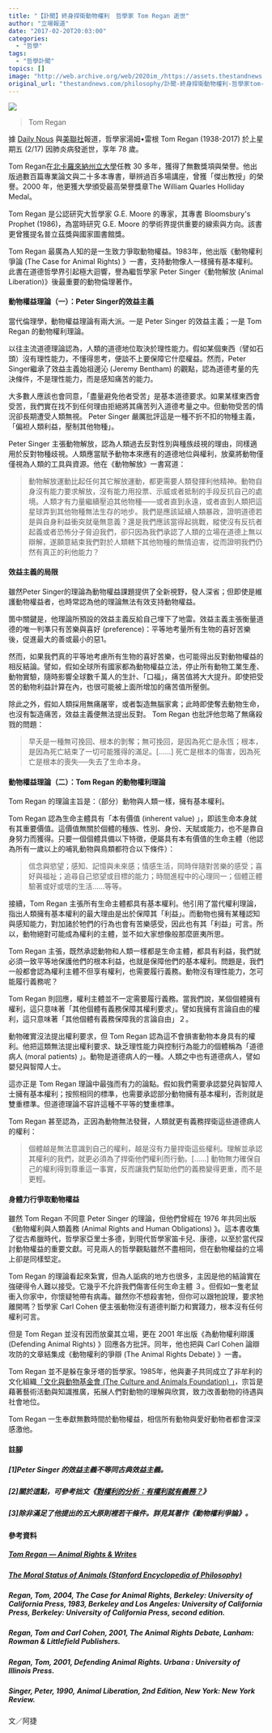 ```yaml
---
title: "【訃聞】終身捍衛動物權利　哲學家 Tom Regan 逝世"
author: "立場報道"
date: "2017-02-20T20:03:00"
categories:
  - "哲學"
tags:
  - "哲學訃聞"
topics: []
image: "http://web.archive.org/web/2020im_/https://assets.thestandnews.com/media/photos/tom-01_EQH6N_1200x0_PWcQH.png"
original_url: "thestandnews.com/philosophy/訃聞-終身捍衛動物權利-哲學家tom-regan-逝世"
---
```

![](http://web.archive.org/web/2020im_/https://assets.thestandnews.com/media/photos/tom-01_EQH6N_1200x0_PWcQH.png)
> Tom Regan

據 [Daily Nous](http://web.archive.org/web/20211229132941/http://dailynous.com/2017/02/17/tom-regan-1938-2017/) 與[美聯社](http://web.archive.org/web/20211229132941/http://bigstory.ap.org/article/37bf3630efd54d2286d454a7765da611/philosopher-tom-regan-animal-rights-author-dies-78)報道，哲學家湯姆•雷根 Tom Regan (1938-2017) 於上星期五 (2/17) 因肺炎病發逝世，享年 78 歲。

Tom Regan在[北卡羅來納州立大學](http://web.archive.org/web/20211229132941/https://philrel.chass.ncsu.edu/)任教 30 多年，獲得了無數獎項與榮譽。他出版過數百篇專業論文與二十多本專書，舉辨過百多場講座，曾獲「傑出教授」的榮譽。2000 年，他更獲大學頒受最高榮譽獎章The William Quarles Holliday Medal。

Tom Regan 是公認研究大哲學家 G.E. Moore 的專家，其專書 Bloomsbury's Prophet (1986)，為當時研究 G.E. Moore 的學術界提供重要的線索與方向。該書更曾獲提名普立茲獎與國家圖書館獎。

Tom Regan 最廣為人知的是一生致力爭取動物權益。1983年，他出版《動物權利爭論 (The Case for Animal Rights) 》一書，支持動物像人一樣擁有基本權利。此書在道德哲學界引起極大迴響，譽為繼哲學家 Peter Singer《動物解放 (Animal Liberation)》後最重要的動物倫理著作。

#### **動物權益理論（一）：Peter Singer的效益主義**

當代倫理學，動物權益理論有兩大派。一是 Peter Singer 的效益主義；一是 Tom Regan 的動物權利理論。

以往主流道德理論認為，人類的道德地位取決於理性能力。假如某個東西（譬如石頭）沒有理性能力，不懂得思考，便談不上要保障它什麼權益。然而，Peter Singer繼承了效益主義始祖邊沁 (Jeremy Bentham) 的觀點，認為道德考量的先決條件，不是理性能力，而是感知痛苦的能力。

大多數人應該也會同意，「盡量避免他者受苦」是基本道德要求。如果某樣東西會受苦，我們實在找不到任何理由拒絕將其痛苦列入道德考量之中。但動物受苦的情況卻長期遭受人類無視。 Peter Singer 嚴厲批評這是一種不折不扣的物種主義，「偏袒人類利益，壓制其他物種」。

Peter Singer 主張動物解放，認為人類過去反對性別與種族歧視的理由，同樣適用於反對物種歧視。人類應當賦予動物本來應有的道德地位與權利，放棄將動物僅僅視為人類的工具與資源。他在《動物解放》一書寫道：

> 動物解放運動比起任何其它解放運動，都更需要人類發揮利他精神。動物自身沒有能力要求解放，沒有能力用投票、示威或者抵制的手段反抗自己的處境。人類才有力量繼續壓迫其他物種——或者直到永遠，或者直到人類把這星球弄到其他物種無法生存的地步。我們是應該延續人類暴政，證明道德若是與自身利益衝突就毫無意義？還是我們應該當得起挑戰，縱使沒有反抗者起義或者恐怖分子脅迫我們，卻只因為我們承認了人類的立場在道德上無以辯解，遂願意結束我們對於人類轄下其他物種的無情迫害，從而證明我們仍然有真正的利他能力？

#### **效益主義的局限**

雖然Peter Singer的理論為動物權益課題提供了全新視野，發人深省；但即使是維護動物權益者，也時常認為他的理論無法有效支持動物權益。

箇中關鍵是，他理論所預設的效益主義反給自己埋下了地雷。效益主義主張衡量道德的唯一判準只有苦樂與喜好 (preference)：平等地考量所有生物的喜好苦樂後，促進最大的善或最小的惡1。

然而，如果我們真的平等地考慮所有生物的喜好苦樂，也可能得出反對動物權益的相反結論。譬如，假如全球所有國家都為動物權益立法，停止所有動物工業生產、動物實驗，隨時影響全球數千萬人的生計、「口福」，痛苦值將大大提升。即使把受苦的動物利益計算在內，也很可能被上面所增加的痛苦值所壓倒。

除此之外，假如人類採用無痛屠宰，或者製造無腦家禽；此時即使奪去動物生命，也沒有製造痛苦，效益主義便無法提出反對。 Tom Regan 也批評他忽略了無痛殺戮的問題：

> 早夭是一種無可挽回、根本的剝奪；無可挽回，是因為死亡是永恆；根本，是因為死亡結束了一切可能獲得的滿足。\[……\] 死亡是根本的傷害，因為死亡是根本的喪失──失去了生命本身。

#### **動物權益理論（二）：Tom Regan 的動物權利理論**

Tom Regan 的理論主旨是：（部分）動物與人類一樣，擁有基本權利。

Tom Regan 認為生命主體具有「本有價值 (inherent value) 」，即該生命本身就有其重要價值。這價值無關於個體的種族、性別、身份、天賦或能力，也不是靠自身努力而獲得。只要一個個體具備以下特徵，便屬具有本有價值的生命主體（他認為所有一歲以上的哺乳動物與鳥類都符合以下條件）：

> 信念與慾望；感知、記憶與未來感；情感生活，同時伴隨對苦樂的感受；喜好與福祉；追尋自己慾望或目標的能力；時間進程中的心理同一；個體正體驗著或好或壞的生活……等等。

接續，Tom Regan 主張所有生命主體都具有基本權利。他引用了當代權利理論，指出人類擁有基本權利的最大理由是出於保障其「利益」。而動物也擁有某種認知與感知能力，對加諸於牠們的行為也會有苦樂感受，因此也有其「利益」可言。所以，動物絕對可能成為權利的主體，並不如大家想像般那麼匪夷所思。

Tom Regan 主張，既然承認動物和人類一樣都是生命主體，都具有利益，我們就必須一致平等地保護他們的根本利益，也就是保障他們的基本權利。問題是，我們一般都會認為權利主體不但享有權利，也需要履行義務。動物沒有理性能力，怎可能履行義務呢？

Tom Regan 則回應，權利主體並不一定需要履行義務。當我們說，某個個體擁有權利，這只意味著「其他個體有義務保障其權利要求」。譬如我擁有言論自由的權利，這只意味著「其他個體有義務保障我的言論自由」２。

動物確實沒法提出權利要求，但 Tom Regan 認為這不會損害動物本身具有的權利。他把這類無法提出權利要求、缺乏理性能力與控制行為能力的個體稱為「道德病人 (moral patients) 」。動物是道德病人的一種。人類之中也有道德病人，譬如嬰兒與智障人士。

這亦正是 Tom Regan 理論中最強而有力的論點。假如我們需要承認嬰兒與智障人士擁有基本權利；按照相同的標準，也需要承認部分動物擁有基本權利，否則就是雙重標準。但道德理論不容許這種不平等的雙重標準。

Tom Regan 甚至認為，正因為動物無法發聲，人類就更有義務捍衛這些道德病人的權利：

> 個體越是無法意識到自己的權利，越是沒有力量捍衛這些權利。理解並承認其權利的我們，就更必須為了捍衛他們權利而行動。\[……\] 動物無力確保自己的權利得到尊重這一事實，反而讓我們幫助他們的義務變得更重，而不是更輕。

#### **身體力行爭取動物權益**

雖然 Tom Regan 不同意 Peter Singer 的理論，但他們曾經在 1976 年共同出版《動物權利與人類義務 (Animal Rights and Human Obligations) 》。這本書收集了從古希臘時代，哲學家亞里士多德，到現代哲學家笛卡兒、康德，以至於當代探討動物權益的重要文獻。可見兩人的哲學觀點雖然不盡相同，但在動物權益的立場上卻是同樣堅定。

Tom Regan 的理論看起來紮實，但為人詬病的地方也很多，主因是他的結論實在強硬得令人難以接受。它幾乎不允許我們傷害任何生命主體 ３。但假如一隻老鼠衝入你家中，你懷疑牠帶有病毒。雖然你不想殺害牠，但你可以跟牠說理，要求牠離開嗎？哲學家 Carl Cohen 便主張動物沒有道德判斷力和實踐力，根本沒有任何權利可言。

但是 Tom Regan 並沒有因而放棄其立場，更在 2001 年出版《為動物權利辯護 (Defending Animal Rights) 》回應各方批評。同年，他也把與 Carl Cohen 論辯攻防的文章結集成《動物權利的爭辯 (The Animal Rights Debate) 》一書。

Tom Regan 並不是躲在象牙塔的哲學家。1985年，他與妻子共同成立了非牟利的文化組織[「文化與動物基金會 (The Culture and Animals Foundation) 」](http://web.archive.org/web/20211229132941/http://www.cultureandanimals.org/)，宗旨是藉著藝術活動與知識推廣，拓展人們對動物的理解與欣賞，致力改善動物的待遇與社會地位。

Tom Regan 一生奉獻無數時間於動物權益，相信所有動物與愛好動物者都會深深感激他。

#### **註腳**

##### \[1\]Peter Singer 的效益主義不等同古典效益主義。

##### \[2\]關於這點，可參考拙文《[對權利的分析：有權利就有義務？](../../cosmos/%E5%B0%8D%E6%AC%8A%E5%88%A9%E7%9A%84%E5%88%86%E6%9E%90-%E6%9C%89%E6%AC%8A%E5%88%A9%E5%B0%B1%E6%9C%89%E7%BE%A9%E5%8B%99/)》

##### \[3\]除非滿足了他提出的五大原則裡若干條件。詳見其著作《動物權利爭論》。

#### **參考資料**

##### [Tom Regan — Animal Rights & Writes](http://web.archive.org/web/20211229132941/http://tomregan.info/)

##### [The Moral Status of Animals (Stanford Encyclopedia of Philosophy)](http://web.archive.org/web/20211229132941/https://plato.stanford.edu/entries/moral-animal/)

##### Regan, Tom, 2004, _The Case for Animal Rights_, Berkeley: University of California Press, 1983, Berkeley and Los Angeles: University of California Press, Berkeley: University of California Press, second edition.

##### Regan, Tom and Carl Cohen, 2001, _The Animal Rights Debate_, Lanham: Rowman & Littlefield Publishers.

##### Regan, Tom, 2001, _Defending Animal Rights_. Urbana : University of Illinois Press.

##### Singer, Peter, 1990, _Animal Liberation_, 2nd Edition, New York: New York Review.

文／阿捷